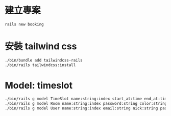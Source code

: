 # 建立專案

```sh
rails new booking
```

# 安裝 tailwind css

```sh
./bin/bundle add tailwindcss-rails
./bin/rails tailwindcss:install
```

# Model: timeslot

```sh
./bin/rails g model TimeSlot name:string:index start_at:time end_at:time
./bin/rails g model Room name:string:index password:string color:string
./bin/rails g model User name:string:index email:string nick:string password_digest:string role:integer email_verified_at:time
```



